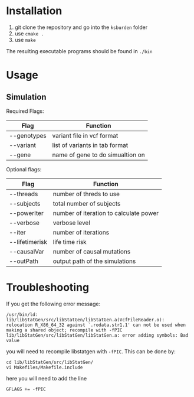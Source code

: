 # Installation

1. git clone the repository and go into the `ksburden` folder
2. use `cmake .`
3. use `make`

The resulting executable programs should be found in `./bin`

# Usage

## Simulation

Required Flags:

| Flag | Function |
| ---- | -------- |
| --genotypes | variant file in vcf format |
| --variant | list of variants in tab format |
| --gene | name of gene to do simualtion on |

Optional flags:

| Flag | Function |
| ------ | ------- |
| --threads | number of threds to use |
| --subjects | total number of subjects |
| --powerIter | number of iteration to calculate power |
| --verbose | verbose level |
| --iter | number of iterations |
| --lifetimerisk | life time risk |
| --causalVar | number of causal mutations |
| --outPath | output path of the simulations |



# Troubleshooting

If you get the following error message:
```
/usr/bin/ld: lib/libStatGen/src/libStatGen/libStatGen.a(VcfFileReader.o): relocation R_X86_64_32 against `.rodata.str1.1' can not be used when making a shared object; recompile with -fPIC
lib/libStatGen/src/libStatGen/libStatGen.a: error adding symbols: Bad value
```

you will need to recompile libstatgen with `-fPIC`.
This can be done by:
```
cd lib/libStatGen/src/libStatGen/
vi Makefiles/Makefile.include
```

here you will need to add the line

```
GFLAGS += -fPIC
```
